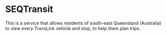 # SEQTransit

This is a service that allows residents of south-east Queensland (Australia) to view every TransLink vehicle and 
stop, to help them plan trips.
